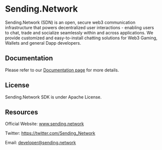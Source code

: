 # Sending.Network
Sending.Network (SDN) is an open, secure web3 communication infrastructure that powers decentralized user interactions - enabling users to chat, trade and socialize seamlessly within and across applications. We provide customized and easy-to-install chatting solutions for Web3 Gaming, Wallets and general Dapp developers.

## Documentation

Please refer to our [Documentation page](http://sending-network.gitbook.io) for more details.

## License

Sending.Network SDK is under Apache License.

## Resources

Official Website: www.sending.network

Twitter: https://twitter.com/Sending_Network

Email: developer@sending.network
